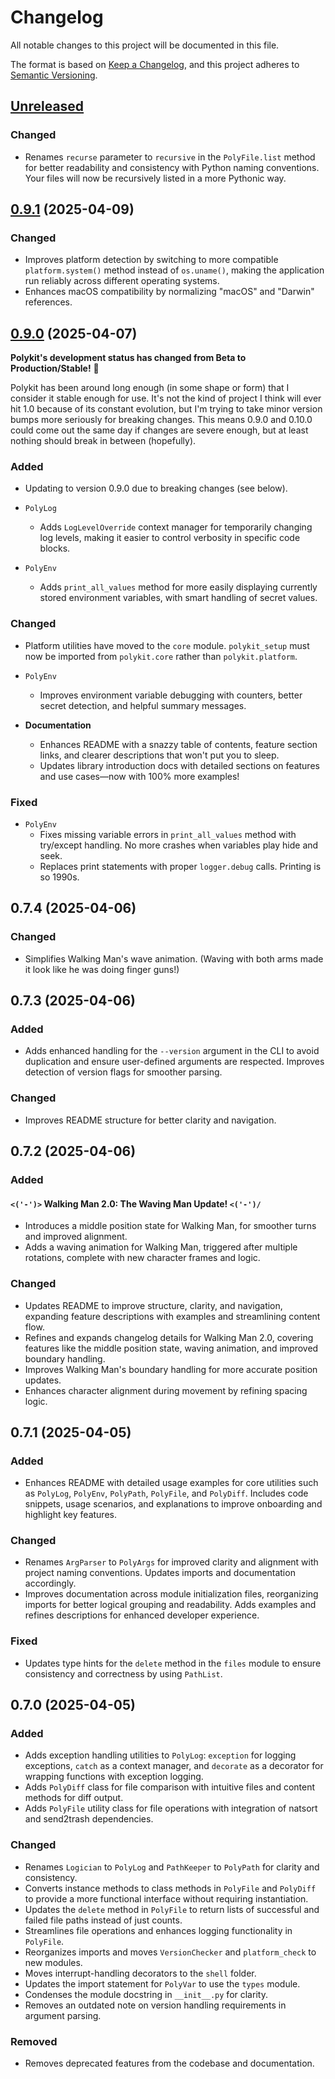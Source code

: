 # Changelog

All notable changes to this project will be documented in this file.

The format is based on [Keep a Changelog], and this project adheres to [Semantic Versioning].

## [Unreleased]

### Changed

- Renames `recurse` parameter to `recursive` in the `PolyFile.list` method for better readability and consistency with Python naming conventions. Your files will now be recursively listed in a more Pythonic way.

## [0.9.1] (2025-04-09)

### Changed

- Improves platform detection by switching to more compatible `platform.system()` method instead of `os.uname()`, making the application run reliably across different operating systems.
- Enhances macOS compatibility by normalizing "macOS" and "Darwin" references.

## [0.9.0] (2025-04-07)

**Polykit's development status has changed from Beta to Production/Stable!** 🎉

Polykit has been around long enough (in some shape or form) that I consider it stable enough for use. It's not the kind of project I think will ever hit 1.0 because of its constant evolution, but I'm trying to take minor version bumps more seriously for breaking changes. This means 0.9.0 and 0.10.0 could come out the same day if changes are severe enough, but at least nothing should break in between (hopefully).

### Added

- Updating to version 0.9.0 due to breaking changes (see below).

- `PolyLog`
  - Adds `LogLevelOverride` context manager for temporarily changing log levels, making it easier to control verbosity in specific code blocks.

- `PolyEnv`
  - Adds `print_all_values` method for more easily displaying currently stored environment variables, with smart handling of secret values.

### Changed

- Platform utilities have moved to the `core` module. `polykit_setup` must now be imported from `polykit.core` rather than `polykit.platform`.

- `PolyEnv`
  - Improves environment variable debugging with counters, better secret detection, and helpful summary messages.

- **Documentation**
  - Enhances README with a snazzy table of contents, feature section links, and clearer descriptions that won't put you to sleep.
  - Updates library introduction docs with detailed sections on features and use cases—now with 100% more examples!

### Fixed

- `PolyEnv`
  - Fixes missing variable errors in `print_all_values` method with try/except handling. No more crashes when variables play hide and seek.
  - Replaces print statements with proper `logger.debug` calls. Printing is so 1990s.

## 0.7.4 (2025-04-06)

### Changed

- Simplifies Walking Man's wave animation. (Waving with both arms made it look like he was doing finger guns!)

## 0.7.3 (2025-04-06)

### Added

- Adds enhanced handling for the `--version` argument in the CLI to avoid duplication and ensure user-defined arguments are respected. Improves detection of version flags for smoother parsing.

### Changed

- Improves README structure for better clarity and navigation.

## 0.7.2 (2025-04-06)

### Added

#### `<('-')>` **Walking Man 2.0: The Waving Man Update!**  `<('-')/`

- Introduces a middle position state for Walking Man, for smoother turns and improved alignment.
- Adds a waving animation for Walking Man, triggered after multiple rotations, complete with new character frames and logic.

### Changed

- Updates README to improve structure, clarity, and navigation, expanding feature descriptions with examples and streamlining content flow.
- Refines and expands changelog details for Walking Man 2.0, covering features like the middle position state, waving animation, and improved boundary handling.
- Improves Walking Man's boundary handling for more accurate position updates.
- Enhances character alignment during movement by refining spacing logic.

## 0.7.1 (2025-04-05)

### Added

- Enhances README with detailed usage examples for core utilities such as `PolyLog`, `PolyEnv`, `PolyPath`, `PolyFile`, and `PolyDiff`. Includes code snippets, usage scenarios, and explanations to improve onboarding and highlight key features.

### Changed

- Renames `ArgParser` to `PolyArgs` for improved clarity and alignment with project naming conventions. Updates imports and documentation accordingly.
- Improves documentation across module initialization files, reorganizing imports for better logical grouping and readability. Adds examples and refines descriptions for enhanced developer experience.

### Fixed

- Updates type hints for the `delete` method in the `files` module to ensure consistency and correctness by using `PathList`.

## 0.7.0 (2025-04-05)

### Added

- Adds exception handling utilities to `PolyLog`: `exception` for logging exceptions, `catch` as a context manager, and `decorate` as a decorator for wrapping functions with exception logging.
- Adds `PolyDiff` class for file comparison with intuitive files and content methods for diff output.
- Adds `PolyFile` utility class for file operations with integration of natsort and send2trash dependencies.

### Changed

- Renames `Logician` to `PolyLog` and `PathKeeper` to `PolyPath` for clarity and consistency.
- Converts instance methods to class methods in `PolyFile` and `PolyDiff` to provide a more functional interface without requiring instantiation.
- Updates the `delete` method in `PolyFile` to return lists of successful and failed file paths instead of just counts.
- Streamlines file operations and enhances logging functionality in `PolyFile`.
- Reorganizes imports and moves `VersionChecker` and `platform_check` to new modules.
- Moves interrupt-handling decorators to the `shell` folder.
- Updates the import statement for `PolyVar` to use the `types` module.
- Condenses the module docstring in `__init__.py` for clarity.
- Removes an outdated note on version handling requirements in argument parsing.

### Removed

- Removes deprecated features from the codebase and documentation.

<!-- Links -->
[Keep a Changelog]: https://keepachangelog.com/en/1.1.0/
[Semantic Versioning]: https://semver.org/spec/v2.0.0.html

<!-- Versions -->
[unreleased]: https://github.com/dannystewart/polykit/compare/v0.9.1...HEAD
[0.9.1]: https://github.com/dannystewart/polykit/compare/v0.9.0...v0.9.1
[0.9.0]: https://github.com/dannystewart/polykit/releases/tag/v0.9.0
